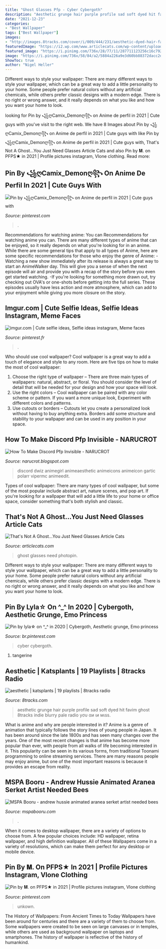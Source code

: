```yaml
---
title: "Ghost Glasses Pfp - Cyber Cybergoth"
description: "Aesthetic grunge hair purple profile sad soft dyed hit favim ghost 8tracks indie blurry pale radio уσυ αи ιи мιѕѕ"
date: "2021-12-23"
categories:
- "Best Wallpaper"
tags: ["Best Wallpaper"]
images:
- "http://images.8tracks.com/cover/i/009/444/231/aesthetic-dyed-hair-fashion-grunge-Favim.com-2529350-5825.jpg?rect=0,0,500,500&amp;q=98&amp;fm=jpg&amp;fit=max&amp;w=320&amp;h=320"
featuredImage: "https://i2.wp.com/www.articlecats.com/wp-content/uploads/2016/04/need_glasses_friendly_ghost_mural.jpg?resize=620%2C414"
featured_image: "https://i.pinimg.com/736x/28/77/11/287711123256c16c792cbe54595f4c7a.jpg"
image: "https://i.pinimg.com/736x/58/84/a2/5884a226a9e3d60bb88372dacc2d559c.jpg"
ShowToc: true
author: "Nigel Heller"
---
```



Different ways to style your wallpaper:
There are many different ways to style your wallpaper, which can be a great way to add a little personality to your home. Some people prefer natural colors without any artificial chemicals, while others prefer classic designs with a modern edge. There is no right or wrong answer, and it really depends on what you like and how you want your home to look.

	

		
looking for Pin by ꧁ღCamix_Demonღ꧂ on Anime de perfil in 2021 | Cute guys with you've visit to the right web. We have 8 Images about Pin by ꧁ღCamix_Demonღ꧂ on Anime de perfil in 2021 | Cute guys with like Pin by ꧁ღCamix_Demonღ꧂ on Anime de perfil in 2021 | Cute guys with, That&#039;s Not A Ghost...You Just Need Glasses Article Cats and also Pin by 𝐌. on PFPS★ in 2021 | Profile pictures instagram, Vlone clothing. Read more:
		
    
## Pin By ꧁ღCamix_Demonღ꧂ On Anime De Perfil In 2021 | Cute Guys With

<img loading=lazy src="https://i.pinimg.com/736x/58/84/a2/5884a226a9e3d60bb88372dacc2d559c.jpg" onerror="this.onerror=null;this.src='https://tse3.mm.bing.net/th?id=OIP.P7TAvJxEzdTFldkK-GJ-cAHaNK&amp;pid=15.1';" alt="Pin by ꧁ღCamix_Demonღ꧂ on Anime de perfil in 2021 | Cute guys with">

_Source: pinterest.com_

>. 

	

Recommendations for watching anime: You can
Recommendations for watching anime you can. There are many different types of anime that can be enjoyed, so it really depends on what you're looking for in an anime. While there are some general tips that apply to all types of Anime, here are some specific recommendations for those who enjoy the genre of Anime: 
-Watching a new show immediately after its release is always a great way to start an AnimeWalker day. This will give you a sense of when the next episode will air and provide you with a recap of the story before you even get started watching. 
-If you're looking for something more drawn out, try checking out OVA's or one-shots before getting into the full series. These episodes usually have less action and more atmosphere, which can add to your enjoyment while giving you more closure on the story.

    
## Imgur.com | Cute Selfie Ideas, Selfie Ideas Instagram, Meme Faces

<img loading=lazy src="https://i.pinimg.com/736x/28/77/11/287711123256c16c792cbe54595f4c7a.jpg" onerror="this.onerror=null;this.src='https://tse4.mm.bing.net/th?id=OIP.8CBlW2615wToMabR4uV2IgHaHa&amp;pid=15.1';" alt="imgur.com | Cute selfie ideas, Selfie ideas instagram, Meme faces">

_Source: pinterest.fr_

>. 

	

Who should use cool wallpaper?
Cool wallpaper is a great way to add a touch of elegance and style to any room. Here are five tips on how to make the most of cool wallpaper: 
1) Choose the right type of wallpaper – There are three main types of wallpapers: natural, abstract, or floral. You should consider the level of detail that will be needed for your design and how your space will look. 
2) Use the right colors – Cool wallpaper can be paired with any color scheme or pattern. If you want a more unique look, Experiment with different colors and patterns. 
3) Use cutouts or borders – Cutouts let you create a personalized look without having to buy anything extra. Borders add some structure and stability to your wallpaper and can be used in any position in your space.

    
## How To Make Discord Pfp Invisible - NARUCROT

<img loading=lazy src="https://i.pinimg.com/originals/4d/65/34/4d6534001f956235bd2947089ae072d0.jpg" onerror="this.onerror=null;this.src='https://tse2.mm.bing.net/th?id=OIP.n-5XgRmA5LiTGWpT2SblNQHaHa&amp;pid=15.1';" alt="How To Make Discord Pfp Invisible - NARUCROT">

_Source: narucrot.blogspot.com_

>discord dwiz animegirl animeaesthetic animeicons animeicon gartic polarr vipermc animeedit. 

	

Types of cool wallpaper:
There are many types of cool wallpaper, but some of the most popular include abstract art, nature scenes, and pop art. If you're looking for a wallpaper that will add a little life to your home or office space, consider something that's both stylish and classic.

    
## That&#039;s Not A Ghost...You Just Need Glasses Article Cats

<img loading=lazy src="https://i2.wp.com/www.articlecats.com/wp-content/uploads/2016/04/need_glasses_friendly_ghost_mural.jpg?resize=620%2C414" onerror="this.onerror=null;this.src='https://tse4.mm.bing.net/th?id=OIP.6qwJDKnZZ6toiXUrt3Lx0gHaE8&amp;pid=15.1';" alt="That&#039;s Not A Ghost...You Just Need Glasses Article Cats">

_Source: articlecats.com_

>ghost glasses need photopin. 

	

Different ways to style your wallpaper:
There are many different ways to style your wallpaper, which can be a great way to add a little personality to your home. Some people prefer natural colors without any artificial chemicals, while others prefer classic designs with a modern edge. There is no right or wrong answer, and it really depends on what you like and how you want your home to look.

    
## Pin By Lyla☆ On ^_^ In 2020 | Cybergoth, Aesthetic Grunge, Emo Princess

<img loading=lazy src="https://i.pinimg.com/736x/b9/25/85/b925854d5aeb171478fc28e84390ce8a.jpg" onerror="this.onerror=null;this.src='https://tse1.mm.bing.net/th?id=OIP.PU95SYWyLpS-Kt1iXrGmFAHaHa&amp;pid=15.1';" alt="Pin by lyla☆ on ^_^ in 2020 | Cybergoth, Aesthetic grunge, Emo princess">

_Source: br.pinterest.com_

>cyber cybergoth. 

	

1. tangerine 

    
## Aesthetic | Katsplants | 19 Playlists | 8tracks Radio

<img loading=lazy src="http://images.8tracks.com/cover/i/009/444/231/aesthetic-dyed-hair-fashion-grunge-Favim.com-2529350-5825.jpg?rect=0,0,500,500&amp;q=98&amp;fm=jpg&amp;fit=max&amp;w=320&amp;h=320" onerror="this.onerror=null;this.src='https://tse4.mm.bing.net/th?id=OIP.i_4-tUmtDleR8lg6tjOFtQAAAA&amp;pid=15.1';" alt="aesthetic | katsplants | 19 playlists | 8tracks radio">

_Source: 8tracks.com_

>aesthetic grunge hair purple profile sad soft dyed hit favim ghost 8tracks indie blurry pale radio уσυ αи ιи мιѕѕ. 

	

What is anime and why are people interested in it?
Anime is a genre of animation that typically follows the story lines of young people in Japan. It has been around since the late 1800s and has seen many changes over the years. One of the most recent changes is that anime has become more popular than ever, with people from all walks of life becoming interested in it. This popularity can be seen in its various forms, from traditional Toonami programming to online streaming services. There are many reasons people may enjoy anime, but one of the most important reasons is because it provides an escape from reality.

    
## MSPA Booru - Andrew Hussie Animated Aranea Serket Artist Needed Bees

<img loading=lazy src="http://mspabooru.com/images/15/2700967f28db1315614f7ea1fd5d80cb.gif" onerror="this.onerror=null;this.src='https://tse3.mm.bing.net/th?id=OIP.JwCWfyjbExVhT36h_V2AywHaFI&amp;pid=15.1';" alt="MSPA Booru - andrew hussie animated aranea serket artist needed bees">

_Source: mspabooru.com_

>. 

	

When it comes to desktop wallpaper, there are a variety of options to choose from. A few popular choices include: HD wallpaper, retina wallpaper, and high definition wallpaper. All of these Wallpapers come in a variety of resolutions, which can make them perfect for any desktop or mobile device. 

    
## Pin By 𝐌. On PFPS★ In 2021 | Profile Pictures Instagram, Vlone Clothing

<img loading=lazy src="https://i.pinimg.com/236x/c8/e1/02/c8e102dc2eae1921edda459f59e649be.jpg?nii=t" onerror="this.onerror=null;this.src='https://tse2.mm.bing.net/th?id=OIP.dlOZS4VGmNtecQAj_KpuDgAAAA&amp;pid=15.1';" alt="Pin by 𝐌. on PFPS★ in 2021 | Profile pictures instagram, Vlone clothing">

_Source: pinterest.com_

>unkown. 

	

The History of Wallpapers: From Ancient Times to Today
Wallpapers have been around for centuries and there are a variety of them to choose from. Some wallpapers were created to be seen on large canvases or in temples, while others are used as background wallpaper on laptops and smartphones. The history of wallpaper is reflective of the history of humankind.


